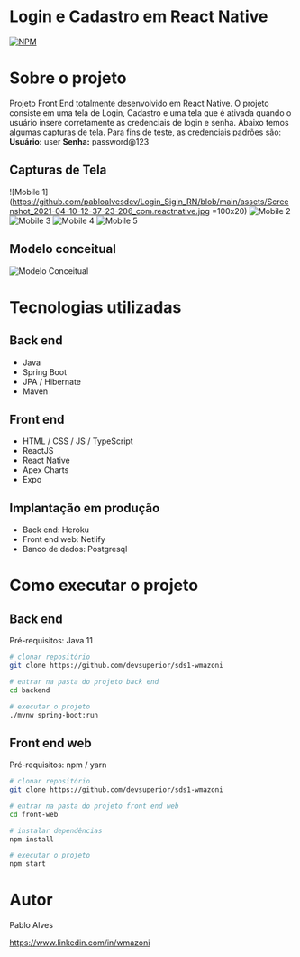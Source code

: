 # Login e Cadastro em React Native
[![NPM](https://img.shields.io/npm/l/react)](https://github.com/neliocursos/exemplo-readme/blob/main/LICENSE) 

# Sobre o projeto

Projeto Front End totalmente desenvolvido em React Native. O projeto consiste em uma tela de Login, Cadastro e uma tela que é ativada quando o usuário insere corretamente as credenciais de login e senha. Abaixo temos algumas capturas de tela. Para fins de teste, as credenciais padrões são: 
**Usuário:** user
**Senha:** password@123

## Capturas de Tela
![Mobile 1](https://github.com/pabloalvesdev/Login_Sigin_RN/blob/main/assets/Screenshot_2021-04-10-12-37-23-206_com.reactnative.jpg =100x20) ![Mobile 2](https://github.com/pabloalvesdev/Login_Sigin_RN/blob/main/assets/Screenshot_2021-04-10-12-35-49-178_com.reactnative.jpg) ![Mobile 3](https://github.com/pabloalvesdev/Login_Sigin_RN/blob/main/assets/Screenshot_2021-04-10-12-35-55-786_com.reactnative.jpg) ![Mobile 4](https://github.com/pabloalvesdev/Login_Sigin_RN/blob/main/assets/Screenshot_2021-04-10-12-36-10-545_com.reactnative.jpg) ![Mobile 5](https://github.com/pabloalvesdev/Login_Sigin_RN/blob/main/assets/Screenshot_2021-04-10-13-05-48-271_com.reactnative.jpg)

## Modelo conceitual
![Modelo Conceitual](https://github.com/acenelio/assets/raw/main/sds1/modelo-conceitual.png)

# Tecnologias utilizadas
## Back end
- Java
- Spring Boot
- JPA / Hibernate
- Maven
## Front end
- HTML / CSS / JS / TypeScript
- ReactJS
- React Native
- Apex Charts
- Expo
## Implantação em produção
- Back end: Heroku
- Front end web: Netlify
- Banco de dados: Postgresql

# Como executar o projeto

## Back end
Pré-requisitos: Java 11

```bash
# clonar repositório
git clone https://github.com/devsuperior/sds1-wmazoni

# entrar na pasta do projeto back end
cd backend

# executar o projeto
./mvnw spring-boot:run
```

## Front end web
Pré-requisitos: npm / yarn

```bash
# clonar repositório
git clone https://github.com/devsuperior/sds1-wmazoni

# entrar na pasta do projeto front end web
cd front-web

# instalar dependências
npm install

# executar o projeto
npm start
```

# Autor

Pablo Alves

https://www.linkedin.com/in/wmazoni
